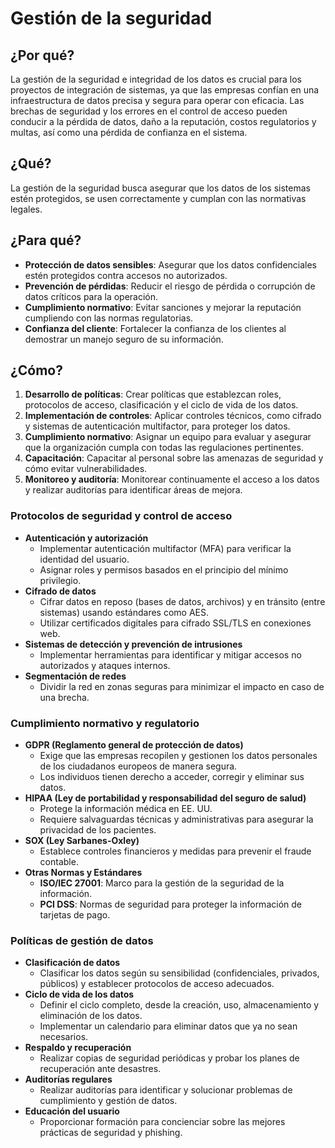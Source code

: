 # Gestión de la seguridad

## ¿Por qué?

La gestión de la seguridad e integridad de los datos es crucial para los proyectos de integración de sistemas, ya que las empresas confían en una infraestructura de datos precisa y segura para operar con eficacia. Las brechas de seguridad y los errores en el control de acceso pueden conducir a la pérdida de datos, daño a la reputación, costos regulatorios y multas, así como una pérdida de confianza en el sistema.

## ¿Qué?

La gestión de la seguridad busca asegurar que los datos de los sistemas estén protegidos, se usen correctamente y cumplan con las normativas legales.

## ¿Para qué?

- **Protección de datos sensibles**: Asegurar que los datos confidenciales estén protegidos contra accesos no autorizados.
- **Prevención de pérdidas**: Reducir el riesgo de pérdida o corrupción de datos críticos para la operación.
- **Cumplimiento normativo**: Evitar sanciones y mejorar la reputación cumpliendo con las normas regulatorias.
- **Confianza del cliente**: Fortalecer la confianza de los clientes al demostrar un manejo seguro de su información.

## ¿Cómo?

1. **Desarrollo de políticas**: Crear políticas que establezcan roles, protocolos de acceso, clasificación y el ciclo de vida de los datos.
2. **Implementación de controles**: Aplicar controles técnicos, como cifrado y sistemas de autenticación multifactor, para proteger los datos.
3. **Cumplimiento normativo**: Asignar un equipo para evaluar y asegurar que la organización cumpla con todas las regulaciones pertinentes.
4. **Capacitación**: Capacitar al personal sobre las amenazas de seguridad y cómo evitar vulnerabilidades.
5. **Monitoreo y auditoría**: Monitorear continuamente el acceso a los datos y realizar auditorías para identificar áreas de mejora.


### Protocolos de seguridad y control de acceso

- **Autenticación y autorización**
  - Implementar autenticación multifactor (MFA) para verificar la identidad del usuario.
  - Asignar roles y permisos basados en el principio del mínimo privilegio.
- **Cifrado de datos**
  - Cifrar datos en reposo (bases de datos, archivos) y en tránsito (entre sistemas) usando estándares como AES.
  - Utilizar certificados digitales para cifrado SSL/TLS en conexiones web.
- **Sistemas de detección y prevención de intrusiones**
  - Implementar herramientas para identificar y mitigar accesos no autorizados y ataques internos.
- **Segmentación de redes**
  - Dividir la red en zonas seguras para minimizar el impacto en caso de una brecha.

### Cumplimiento normativo y regulatorio

- **GDPR (Reglamento general de protección de datos)**
  - Exige que las empresas recopilen y gestionen los datos personales de los ciudadanos europeos de manera segura.
  - Los individuos tienen derecho a acceder, corregir y eliminar sus datos.
- **HIPAA (Ley de portabilidad y responsabilidad del seguro de salud)**
  - Protege la información médica en EE. UU.
  - Requiere salvaguardas técnicas y administrativas para asegurar la privacidad de los pacientes.
- **SOX (Ley Sarbanes-Oxley)**
  - Establece controles financieros y medidas para prevenir el fraude contable.
- **Otras Normas y Estándares**
  - **ISO/IEC 27001**: Marco para la gestión de la seguridad de la información.
  - **PCI DSS**: Normas de seguridad para proteger la información de tarjetas de pago.

### Políticas de gestión de datos

- **Clasificación de datos**
  - Clasificar los datos según su sensibilidad (confidenciales, privados, públicos) y establecer protocolos de acceso adecuados.
- **Ciclo de vida de los datos**
  - Definir el ciclo completo, desde la creación, uso, almacenamiento y eliminación de los datos.
  - Implementar un calendario para eliminar datos que ya no sean necesarios.
- **Respaldo y recuperación**
  - Realizar copias de seguridad periódicas y probar los planes de recuperación ante desastres.
- **Auditorías regulares**
  - Realizar auditorías para identificar y solucionar problemas de cumplimiento y gestión de datos.
- **Educación del usuario**
  - Proporcionar formación para concienciar sobre las mejores prácticas de seguridad y phishing.
